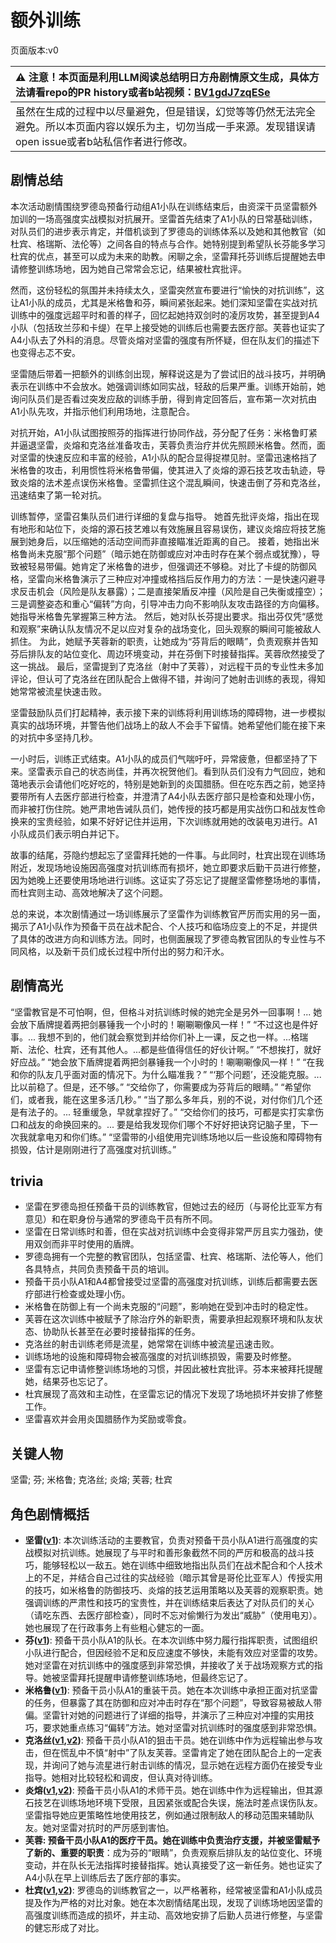 # 额外训练
页面版本:v0
 

| :warning: 注意！本页面是利用LLM阅读总结明日方舟剧情原文生成，具体方法请看repo的PR history或者b站视频：[BV1gdJ7zqESe](https://www.bilibili.com/video/BV1gdJ7zqESe/)         |
|:----------------------------|
| 虽然在生成的过程中以尽量避免，但是错误，幻觉等等仍然无法完全避免。所以本页面内容以娱乐为主，切勿当成一手来源。发现错误请open issue或者b站私信作者进行修改。|



## 剧情总结
本次活动剧情围绕罗德岛预备行动组A1小队在训练结束后，由资深干员坚雷额外加训的一场高强度实战模拟对抗展开。坚雷首先结束了A1小队的日常基础训练，对队员们的进步表示肯定，并借机谈到了罗德岛的训练体系以及她和其他教官（如杜宾、格瑞斯、法伦等）之间各自的特点与合作。她特别提到希望队长芬能多学习杜宾的优点，甚至可以成为未来的助教。闲聊之余，坚雷拜托芬训练后提醒她去申请修整训练场地，因为她自己常常会忘记，结果被杜宾批评。

然而，这份轻松的氛围并未持续太久，坚雷突然宣布要进行“愉快的对抗训练”，这让A1小队的成员，尤其是米格鲁和芬，瞬间紧张起来。她们深知坚雷在实战对抗训练中的强度远超平时和善的样子，回忆起她持双剑时的凌厉攻势，甚至提到A4小队（包括玫兰莎和卡缇）在早上接受她的训练后也需要去医疗部。芙蓉也证实了A4小队去了外科的消息。尽管炎熔对坚雷的强度有所怀疑，但在队友们的描述下也变得忐忑不安。

坚雷随后带着一把额外的训练剑出现，解释说这是为了尝试旧的战斗技巧，并明确表示在训练中不会放水。她强调训练如同实战，轻敌的后果严重。训练开始前，她询问队员们是否看过突发应敌的训练手册，得到肯定回答后，宣布第一次对抗由A1小队先攻，并指示他们利用场地，注意配合。

对抗开始，A1小队试图按照芬的指挥进行协同作战，芬分配了任务：米格鲁盯紧并逼退坚雷，炎熔和克洛丝准备攻击，芙蓉负责治疗并优先照顾米格鲁。然而，面对坚雷的快速反应和丰富的经验，A1小队的配合显得捉襟见肘。坚雷迅速格挡了米格鲁的攻击，利用惯性将米格鲁带偏，使其进入了炎熔的源石技艺攻击轨迹，导致炎熔的法术差点误伤米格鲁。坚雷抓住这个混乱瞬间，快速击倒了芬和克洛丝，迅速结束了第一轮对抗。

训练暂停，坚雷召集队员们进行详细的复盘与指导。
她首先批评炎熔，指出在现有地形和站位下，炎熔的源石技艺难以有效施展且容易误伤，建议炎熔应将技艺施展到她身后，以压缩她的活动空间而非直接瞄准近距离的自己。
接着，她指出米格鲁尚未克服“那个问题”（暗示她在防御或应对冲击时存在某个弱点或犹豫），导致被轻易带偏。她肯定了米格鲁的进步，但强调还不够稳。对比了卡缇的防御风格，坚雷向米格鲁演示了三种应对冲撞或格挡后反作用力的方法：一是快速闪避寻求反击机会（风险是队友暴露）；二是直接架盾反冲撞（风险是自己失衡或撞空）；三是调整姿态和重心“偏转”方向，引导冲击力向不影响队友攻击路径的方向偏移。她指导米格鲁先掌握第三种方法。
然后，她对队长芬提出要求。指出芬仅凭“感觉和观察”来确认队友情况不足以应对复杂的战场变化，回头观察的瞬间可能被敌人抓住。
为此，她赋予芙蓉新的职责，让她成为“芬背后的眼睛”，负责观察并告知芬后排队友的站位变化、周边环境变动，并在芬倒下时接替指挥。芙蓉欣然接受了这一挑战。
最后，坚雷提到了克洛丝（射中了芙蓉），对远程干员的专业性未多加评论，但认可了克洛丝在团队配合上做得不错，并询问了她射击训练的表现，得知她常常被流星快速击败。

坚雷鼓励队员们打起精神，表示接下来的训练将利用训练场的障碍物，进一步模拟真实的战场环境，并警告他们战场上的敌人不会手下留情。她希望他们能在接下来的对抗中多坚持几秒。

一小时后，训练正式结束。A1小队的成员们气喘吁吁，异常疲惫，但都坚持了下来。坚雷表示自己的状态尚佳，并再次祝贺他们。看到队员们没有力气回应，她和蔼地表示会请他们吃好吃的，特别是她新到的炎国腊肠。但在吃东西之前，她坚持要带所有人去医疗部进行检查，并澄清了A4小队去医疗部只是检查和处理小伤，而非被打伤住院。她严肃地告诫队员们，她传授的技巧都是用实战伤口和战友性命换来的宝贵经验，如果不好好记住并运用，下次训练就用她的改装电刃进行。A1小队成员们表示明白并记下。

故事的结尾，芬隐约想起忘了坚雷拜托她的一件事。与此同时，杜宾出现在训练场附近，发现场地设施因高强度对抗训练而有损坏，她立即要求后勤干员进行修整，因为她晚上还要使用场地进行训练。这证实了芬忘记了提醒坚雷修整场地的事情，而杜宾则主动、高效地解决了这个问题。

总的来说，本次剧情通过一场训练展示了坚雷作为训练教官严厉而实用的另一面，揭示了A1小队作为预备干员在战术配合、个人技巧和临场应变上的不足，并提供了具体的改进方向和训练方法。同时，也侧面展现了罗德岛教官团队的专业性与不同风格，以及新干员们成长过程中所付出的努力和汗水。
## 剧情高光
“坚雷教官是不可怕啊，但，但格斗对抗训练时候的她完全是另外一回事啊！... 她会放下盾牌提着两把剑暴锤我一个小时的！唰唰唰像风一样！”
“不过这也是件好事。... 我想不到的，他们就会察觉到并给你们补上一课，反之也一样。...格瑞斯、法伦、杜宾，还有其他人。...都是些值得信任的好伙计啊。”
“不想挨打，就好好应战。”
“她会放下盾牌提着两把剑暴锤我一个小时的！唰唰唰像风一样！”
“在我和你的队友几乎面对面的情况下。为什么瞄准我？”
“‘那个问题’，还没能克服。...比以前稳了。但是，还不够。”
“交给你了，你需要成为芬背后的眼睛。”
“希望你们，或者我，能在这里多活几秒。”
“当了那么多年兵，别的不说，对付你们几个还是有法子的。... 轻重缓急，早就拿捏好了。”
“交给你们的技巧，可都是实打实拿伤口和战友的命换回来的。... 要是给我发现你们哪个不好好把诀窍记脑子里，下一次我就拿电刃和你们练。”
“坚雷带的小组使用完训练场地以后一些设施和障碍物有损毁，估计是刚刚进行了高强度对抗训练。”
## trivia
*   坚雷在罗德岛担任预备干员的训练教官，但她过去的经历（与哥伦比亚军方有意见）和在职身份与通常的罗德岛干员有所不同。
*   坚雷在日常训练时和善，但在实战对抗训练中会变得非常严厉且实力强劲，使用双剑而非平时使用的盾牌。
*   罗德岛拥有一个完整的教官团队，包括坚雷、杜宾、格瑞斯、法伦等人，他们各具特点，共同负责预备干员的培训。
*   预备干员小队A1和A4都曾接受过坚雷的高强度对抗训练，训练后都需要去医疗部进行检查或处理小伤。
*   米格鲁在防御上有一个尚未克服的“问题”，影响她在受到冲击时的稳定性。
*   芙蓉在这次训练中被赋予了除治疗外的新职责，需要承担起观察环境和队友状态、协助队长甚至在必要时接替指挥的任务。
*   克洛丝的射击训练老师是流星，她常常在训练中被流星迅速击败。
*   训练场地的设施和障碍物会被高强度的对抗训练损毁，需要及时修整。
*   坚雷有忘记申请修整训练场地的习惯，并因此被杜宾批评。芬本来被拜托提醒她，结果芬也忘记了。
*   杜宾展现了高效和主动性，在坚雷忘记的情况下发现了场地损坏并安排了修整工作。
*   坚雷喜欢并会用炎国腊肠作为奖励或零食。
## 关键人物
坚雷; 芬; 米格鲁; 克洛丝; 炎熔; 芙蓉; 杜宾
## 角色剧情概括
-   **坚雷([v1](../chars/char_260_durnar.md))**: 本次训练活动的主要教官，负责对预备干员小队A1进行高强度的实战模拟对抗训练。她展现了与平时和善形象截然不同的严厉和极高的战斗技巧，能够轻松以一敌五。她在训练中细致地指出队员们在战术配合和个人技术上的不足，并结合自己过往的实战经验（暗示其曾是哥伦比亚军人）传授实用的技巧，如米格鲁的防御技巧、炎熔的技艺运用策略以及芙蓉的观察职责。她强调训练的严肃性和技巧的宝贵性，并在训练结束后表达了对队员们的关心（请吃东西、去医疗部检查），同时不忘对偷懒行为发出“威胁”（使用电刃）。她也展现了在行政事务上有些粗心健忘的一面。
-   **芬([v1](../chars/char_123_fang.md))**: 预备干员小队A1的队长。在本次训练中努力履行指挥职责，试图组织小队进行配合，但因经验不足和反应速度不够快，未能有效应对坚雷的攻势。她对坚雷在对抗训练中的强度感到非常恐惧，并接收了关于战场观察方式的指导。她被坚雷拜托提醒申请修整训练场地，但最终忘记了。
-   **米格鲁([v1](../chars/char_122_beagle.md))**: 预备干员小队A1的重装干员。她在本次训练中承担正面对抗坚雷的任务，但暴露了其在防御和应对冲击时存在“那个问题”，导致容易被敌人带偏。坚雷针对她的问题进行了详细的指导，并演示了三种应对冲撞的实用技巧，要求她重点练习“偏转”方法。她对坚雷对抗训练时的强度感到非常恐惧。
-   **克洛丝([v1](../chars/char_124_kroos.md),[v2](../char_v3/char_124_kroos.md))**: 预备干员小队A1的狙击干员。她在训练中作为远程输出参与攻击，但在慌乱中不慎“射中”了队友芙蓉。坚雷肯定了她在团队配合上的一定表现，并询问了她与流星进行射击训练的情况，显示她在远程方面仍在接受专业指导。她相对比较轻松和调皮，但认真对待训练。
-   **炎熔([v1](../chars/char_121_lava.md),[v2](../char_v3/char_121_lava.md))**: 预备干员小队A1的术师干员。她在训练中作为远程输出，但其源石技艺在训练场地环境下受限，且因紧张或配合失误，施法时差点误伤队友。坚雷指导她应更策略性地使用技艺，例如通过限制敌人的移动范围来辅助队友。她对坚雷对抗时的严厉感到害怕。
-   **芙蓉: 预备干员小队A1的医疗干员。她在训练中负责治疗支援，并被坚雷赋予了新的、重要的职责**：成为芬的“眼睛”，负责观察后排队友的站位变化、环境变动，并在队长无法指挥时接替指挥。她认真接受了这一新任务。她也证实了A4小队在早上训练后去了医疗部的事实。
-   **杜宾([v1](../chars/char_130_doberm.md),[v2](../char_v3/char_130_doberm.md))**: 罗德岛的训练教官之一，以严格著称，经常被坚雷和A1小队成员提及作为严格的对比对象。她在本次剧情结尾出现，发现了训练场地因坚雷的高强度训练而造成的损坏，并主动、高效地安排了后勤人员进行修整，与坚雷的健忘形成了对比。